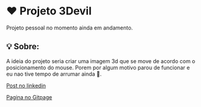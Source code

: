 # ❤ Projeto 3Devil

Projeto pessoal no momento ainda em andamento.

## 💡 Sobre:

A ideia do projeto seria criar uma imagem 3d que se move de acordo com o posicionamento do mouse.
Porem por algum motivo parou de funcionar e eu nao tive tempo de arrumar ainda 🤡.

[Post no linkedin](https://www.linkedin.com/posts/vitor-portela_projeto-de-fim-de-semana-uma-imagem-3d-animada-activity-6776655818990346240-ev6T?utm_source=share&utm_medium=member_desktop)

[Pagina no Gitpage](https://vitorportela.github.io/3Devil/)

